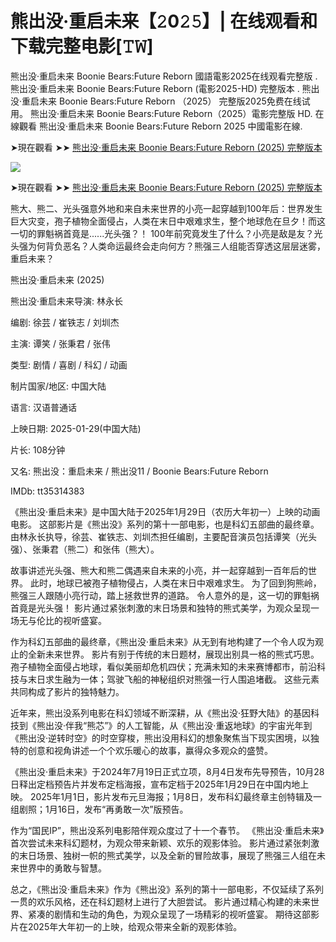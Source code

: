 <h1>熊出没·重启未来【𝟸0𝟸𝟻】| 在线观看和下载完整电影[𝚃𝚆]</h1>

熊出没·重启未来 Boonie Bears:Future Reborn 國語電影2025在线观看完整版 . 熊出没·重启未来 Boonie Bears:Future Reborn (電影2025-HD) 完整版本 . 熊出没·重启未来 Boonie Bears:Future Reborn （2025） 完整版2025免费在线试用。 熊出没·重启未来 Boonie Bears:Future Reborn（2025）電影完整版 HD. 在線觀看 熊出没·重启未来 Boonie Bears:Future Reborn 2025 中國電影在線.

➤現在觀看 ➤➤ <a href="https://t.co/T6e6WbLcWy" target="_blank">熊出没·重启未来 Boonie Bears:Future Reborn (2025) 完整版本</a>

<img src="https://image.tmdb.org/t/p/original/mkb3nNAdX5OscqkwocAzGUX6KUv.jpg" style="max-width: 100%;">

➤現在觀看 ➤➤ <a href="https://t.co/T6e6WbLcWy" target="_blank">熊出没·重启未来 Boonie Bears:Future Reborn (2025) 完整版本</a>

熊大、熊二、光头强意外地和来自未来世界的小亮一起穿越到100年后：世界发生巨大灾变，孢子植物全面侵占，人类在末日中艰难求生，整个地球危在旦夕！而这一切的罪魁祸首竟是......光头强？！
100年前究竟发生了什么？小亮是敌是友？光头强为何背负恶名？人类命运最终会走向何方？熊强三人组能否穿透这层层迷雾，重启未来？

熊出没·重启未来 (2025)

熊出没·重启未来导演: 林永长

编剧: 徐芸 / 崔铁志 / 刘圳杰

主演: 谭笑 / 张秉君 / 张伟

类型: 剧情 / 喜剧 / 科幻 / 动画

制片国家/地区: 中国大陆

语言: 汉语普通话

上映日期: 2025-01-29(中国大陆)

片长: 108分钟

又名: 熊出没：重启未来 / 熊出没11 / Boonie Bears:Future Reborn

IMDb: tt35314383

《熊出没·重启未来》是中国大陆于2025年1月29日（农历大年初一）上映的动画电影。 这部影片是《熊出没》系列的第十一部电影，也是科幻五部曲的最终章。 由林永长执导，徐芸、崔铁志、刘圳杰担任编剧，主要配音演员包括谭笑（光头强）、张秉君（熊二）和张伟（熊大）。

故事讲述光头强、熊大和熊二偶遇来自未来的小亮，并一起穿越到一百年后的世界。 此时，地球已被孢子植物侵占，人类在末日中艰难求生。 为了回到狗熊岭，熊强三人跟随小亮行动，踏上拯救世界的道路。 令人意外的是，这一切的罪魁祸首竟是光头强！ 影片通过紧张刺激的末日场景和独特的熊式美学，为观众呈现一场无与伦比的视听盛宴。

作为科幻五部曲的最终章，《熊出没·重启未来》从无到有地构建了一个令人叹为观止的全新未来世界。 影片有别于传统的末日题材，展现出别具一格的熊式巧思。 孢子植物全面侵占地球，看似美丽却危机四伏；充满未知的未来赛博都市，前沿科技与末日求生融为一体；驾驶飞船的神秘组织对熊强一行人围追堵截。 这些元素共同构成了影片的独特魅力。

近年来，熊出没系列电影在科幻领域不断深耕，从《熊出没·狂野大陆》的基因科技到《熊出没·伴我“熊芯”》的人工智能，从《熊出没·重返地球》的宇宙光年到《熊出没·逆转时空》的时空穿梭，熊出没用科幻的想象聚焦当下现实困境，以独特的创意和视角讲述一个个欢乐暖心的故事，赢得众多观众的盛赞。

《熊出没·重启未来》于2024年7月19日正式立项，8月4日发布先导预告，10月28日释出定档预告片并发布定档海报，宣布定档于2025年1月29日在中国内地上映。 2025年1月1日，影片发布元旦海报；1月8日，发布科幻最终章主创特辑及一组剧照；1月16日，发布“再勇敢一次”版预告。

作为“国民IP”，熊出没系列电影陪伴观众度过了十一个春节。 《熊出没·重启未来》首次尝试未来科幻题材，为观众带来新颖、欢乐的观影体验。 影片通过紧张刺激的末日场景、独树一帜的熊式美学，以及全新的冒险故事，展现了熊强三人组在未来世界中的勇敢与智慧。

总之，《熊出没·重启未来》作为《熊出没》系列的第十一部电影，不仅延续了系列一贯的欢乐风格，还在科幻题材上进行了大胆尝试。 影片通过精心构建的未来世界、紧凑的剧情和生动的角色，为观众呈现了一场精彩的视听盛宴。 期待这部影片在2025年大年初一的上映，给观众带来全新的观影体验。

